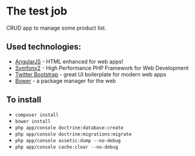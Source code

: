 # The test job
CRUD app to manage some product list.
## Used technologies:
* [AngularJS] - HTML enhanced for web apps!
* [Symfony2] - High Performance PHP Framework for Web Development
* [Twitter Bootstrap] - great UI boilerplate for modern web apps
* [Bower] - a package manager for the web

[Symfony2]:http://symfony.com
[Twitter Bootstrap]:http://twitter.github.com/bootstrap/
[AngularJS]:http://angularjs.org
[Bower]:http://bower.io/

## To install
* `composer install`
* `bower install`
* `php app/console doctrine:database:create`
* `php app/console doctrine:migrations:migrate`
* `php app/console assetic:dump --no-debug`
* `php app/console cache:clear --no-debug`